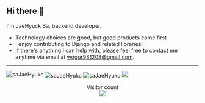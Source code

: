 ## Hi there 👋
I'm JaeHyuck Sa, backend developer.
- Technology choices are good, but good products come first
- I enjoy contributing to Django and related libraries!
- If there's anything I can help with, please feel free to contact me anytime via email at wogur981208@gmail.com.
---
<img align="left" src="https://github-readme-stats.vercel.app/api/top-langs?username=saJaeHyukc&show_icons=true&locale=en&layout=compact" alt="saJaeHyukc" />

<img align="center" src="https://github-readme-stats.vercel.app/api?username=saJaeHyukc&show_icons=true&locale=en" alt="saJaeHyukc" />

<img align="center" src="https://github-readme-streak-stats.herokuapp.com/?user=saJaeHyukc&" alt="saJaeHyukc" />
<a href=#><img src="contributions.svg"></a>

<p align="center"> 
  Visitor count<br>
  <img src="https://profile-counter.glitch.me/sajaehyukc/count.svg" />
</p>
